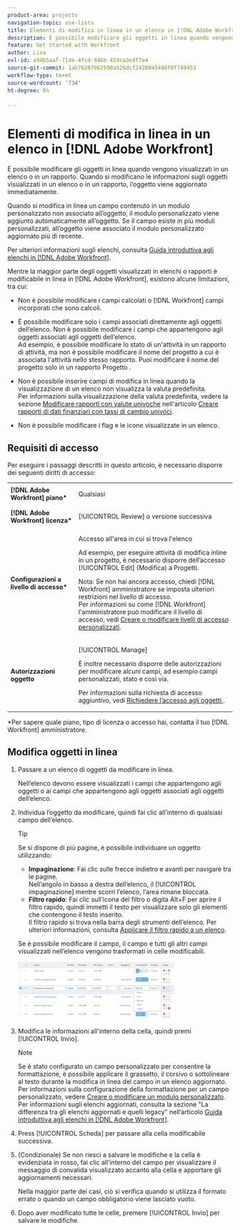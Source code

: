 ```yaml
---
product-area: projects
navigation-topic: use-lists
title: Elementi di modifica in linea in un elenco in [!DNL Adobe Workfront]
description: È possibile modificare gli oggetti in linea quando vengono visualizzati in un elenco o in un rapporto. Quando si modificano le informazioni sugli oggetti visualizzati in un elenco o in un rapporto, l’oggetto viene aggiornato immediatamente.
feature: Get Started with Workfront
author: Lisa
exl-id: a94b5aaf-71de-4fcd-946b-459ca3edf7e4
source-git-commit: 1ab76287062598a526dcf2420845498f8f749453
workflow-type: tm+mt
source-wordcount: '734'
ht-degree: 0%

---
```


# Elementi di modifica in linea in un elenco in [!DNL Adobe Workfront]

È possibile modificare gli oggetti in linea quando vengono visualizzati in un elenco o in un rapporto. Quando si modificano le informazioni sugli oggetti visualizzati in un elenco o in un rapporto, l’oggetto viene aggiornato immediatamente.

Quando si modifica in linea un campo contenuto in un modulo personalizzato non associato all’oggetto, il modulo personalizzato viene aggiunto automaticamente all’oggetto. Se il campo esiste in più moduli personalizzati, all’oggetto viene associato il modulo personalizzato aggiornato più di recente.

Per ulteriori informazioni sugli elenchi, consulta [Guida introduttiva agli elenchi in [!DNL Adobe Workfront]](../../../workfront-basics/navigate-workfront/use-lists/view-items-in-a-list.md).

Mentre la maggior parte degli oggetti visualizzati in elenchi o rapporti è modificabile in linea in [!DNL Adobe Workfront], esistono alcune limitazioni, tra cui:

* Non è possibile modificare i campi calcolati o [!DNL Workfront] campi incorporati che sono calcoli.
* È possibile modificare solo i campi associati direttamente agli oggetti dell’elenco. Non è possibile modificare i campi che appartengono agli oggetti associati agli oggetti dell’elenco.\
   Ad esempio, è possibile modificare lo stato di un&#39;attività in un rapporto di attività, ma non è possibile modificare il nome del progetto a cui è associata l&#39;attività nello stesso rapporto. Puoi modificare il nome del progetto solo in un rapporto Progetto .
* Non è possibile inserire campi di modifica in linea quando la visualizzazione di un elenco non visualizza la valuta predefinita.\
   Per informazioni sulla visualizzazione della valuta predefinita, vedere la sezione [Modificare rapporti con valute univoche](../../../reports-and-dashboards/reports/creating-and-managing-reports/create-financial-data-reports-unique-exchange-rates.md#editing-reports-with-unique-currencies) nell&#39;articolo [Creare rapporti di dati finanziari con tassi di cambio univoci](../../../reports-and-dashboards/reports/creating-and-managing-reports/create-financial-data-reports-unique-exchange-rates.md).

* Non è possibile modificare i flag e le icone visualizzate in un elenco.

## Requisiti di accesso

Per eseguire i passaggi descritti in questo articolo, è necessario disporre dei seguenti diritti di accesso:

<table style="table-layout:auto"> 
 <col> 
 <col> 
 <tbody> 
  <tr> 
   <td role="rowheader"><strong>[!DNL Adobe Workfront] piano*</strong></td> 
   <td> <p>Qualsiasi</p> </td> 
  </tr> 
  <tr> 
   <td role="rowheader"><strong>[!DNL Adobe Workfront] licenza*</strong></td> 
   <td> <p>[!UICONTROL Review] o versione successiva</p> </td> 
  </tr> 
  <tr> 
   <td role="rowheader"><strong>Configurazioni a livello di accesso*</strong></td> 
   <td> <p>Accesso all'area in cui si trova l'elenco</p> <p>Ad esempio, per eseguire attività di modifica inline in un progetto, è necessario disporre dell’accesso [!UICONTROL Edit] (Modifica) a Progetti.</p> <p>Nota: Se non hai ancora accesso, chiedi [!DNL Workfront] amministratore se imposta ulteriori restrizioni nel livello di accesso.<br>Per informazioni su come [!DNL Workfront] l'amministratore può modificare il livello di accesso, vedi <a href="../../../administration-and-setup/add-users/configure-and-grant-access/create-modify-access-levels.md" class="MCXref xref">Creare o modificare livelli di accesso personalizzati</a>.</p> </td> 
  </tr> 
  <tr> 
   <td role="rowheader"><strong>Autorizzazioni oggetto</strong></td> 
   <td> <p>[!UICONTROL Manage]</p> <p>È inoltre necessario disporre delle autorizzazioni per modificare alcuni campi, ad esempio campi personalizzati, stato e così via.</p> <p>Per informazioni sulla richiesta di accesso aggiuntivo, vedi <a href="../../../workfront-basics/grant-and-request-access-to-objects/request-access.md" class="MCXref xref">Richiedere l’accesso agli oggetti </a>.</p> </td> 
  </tr> 
 </tbody> 
</table>

&#42;Per sapere quale piano, tipo di licenza o accesso hai, contatta il tuo [!DNL Workfront] amministratore.

## Modifica oggetti in linea

1. Passare a un elenco di oggetti da modificare in linea.

   Nell’elenco devono essere visualizzati i campi che appartengono agli oggetti o ai campi che appartengono agli oggetti associati agli oggetti dell’elenco.

1. Individua l’oggetto da modificare, quindi fai clic all’interno di qualsiasi campo dell’elenco.

   >[!TIP]
   >
   >Se si dispone di più pagine, è possibile individuare un oggetto utilizzando:
   >
   >   
   >   
   >   * **Impaginazione**: Fai clic sulle frecce indietro e avanti per navigare tra le pagine.\
      >     Nell’angolo in basso a destra dell’elenco, il [!UICONTROL impaginazione] mentre scorri l’elenco, l’area rimane bloccata.
   >   * **Filtro rapido**: Fai clic sull’icona del filtro o digita Alt+F per aprire il filtro rapido, quindi immetti il testo per visualizzare solo gli elementi che contengono il testo inserito.\
      >     Il filtro rapido si trova nella barra degli strumenti dell’elenco. Per ulteriori informazioni, consulta [Applicare il filtro rapido a un elenco](../../../workfront-basics/navigate-workfront/use-lists/apply-quick-filter-list.md).



   Se è possibile modificare il campo, il campo e tutti gli altri campi visualizzati nell’elenco vengono trasformati in celle modificabili.

   ![](assets/nwe-editable-cells-350x131.png)

1. Modifica le informazioni all&#39;interno della cella, quindi premi [!UICONTROL Invio].

   >[!NOTE]
   >
   >Se è stato configurato un campo personalizzato per consentire la formattazione, è possibile applicare il grassetto, il corsivo o sottolineare al testo durante la modifica in linea del campo in un elenco aggiornato.\
   >Per informazioni sulla configurazione della formattazione per un campo personalizzato, vedere [Creare o modificare un modulo personalizzato](../../../administration-and-setup/customize-workfront/create-manage-custom-forms/create-or-edit-a-custom-form.md).\
   >Per informazioni sugli elenchi aggiornati, consulta la sezione &quot;La differenza tra gli elenchi aggiornati e quelli legacy&quot; nell’articolo [Guida introduttiva agli elenchi in [!DNL Adobe Workfront]](../../../workfront-basics/navigate-workfront/use-lists/view-items-in-a-list.md).

1. Press [!UICONTROL Scheda] per passare alla cella modificabile successiva.
1. (Condizionale) Se non riesci a salvare le modifiche e la cella è evidenziata in rosso, fai clic all’interno del campo per visualizzare il messaggio di convalida visualizzato accanto alla cella e apportare gli aggiornamenti necessari.

   Nella maggior parte dei casi, ciò si verifica quando si utilizza il formato errato o quando un campo obbligatorio viene lasciato vuoto.

1. Dopo aver modificato tutte le celle, premere [!UICONTROL Invio] per salvare le modifiche.
